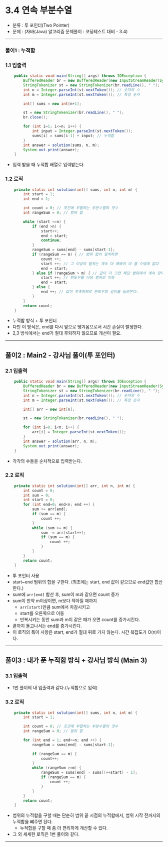 # 3.4 연속 부분수열

- 분류 : 투 포인터(Two Pointer)
- 문제 : (자바(Java) 알고리즘 문제풀이 : 코딩테스트 대비 - 3.4)

---

### 풀이1 : 누적합

### 1.1 입출력
```java
    public static void main(String[] args) throws IOException {
        BufferedReader br = new BufferedReader(new InputStreamReader(System.in));
        StringTokenizer st = new StringTokenizer(br.readLine(), " ");
        int n = Integer.parseInt(st.nextToken()); // 숫자의 수
        int m = Integer.parseInt(st.nextToken()); // 특정 숫자

        int[] sums = new int[n+1];

        st = new StringTokenizer(br.readLine(), " ");
        br.close();

        for (int i=1; i<=n; i++) {
            int input = Integer.parseInt(st.nextToken());
            sums[i] = sums[i-1] + input; // 누적합
        }
        int answer = solution(sums, n, m);
        System.out.print(answer);
    }
```
- 입력 받을 때 누적합 배열로 입력받는다.

### 1.2 로직
```java
    private static int solution(int[] sums, int n, int m) {
        int start = 1;
        int end = 1;

        int count = 0; // 조건에 부합하는 부분수열의 갯수
        int rangeSum = 0; // 범위 합

        while (start <=n) {
            if (end >n) {
                start++;
                end = start;
                continue;
            }
            rangeSum = sums[end] - sums[start-1];
            if (rangeSum == m) { // 범위 합이 일치하면
                count ++;
                start ++; // 그 이상의 범위는 계속 더 해봐야 더 클 수밖에 없다
                end = start;
            } else if (rangeSum > m) { // 값이 더 크면 해당 범위에서 계속 찾아봐야 답이 안 나온다.
                start ++; // 윈도우를 다음 범위로 이동
                end = start;
            } else {
                end ++; // 값이 부족하므로 윈도우의 길이를 늘려본다.
            }
        }
        return count;
    }
```
- 누적합 방식 + 투 포인터
- 다만 이 방식은, end를 다시 앞으로 땡겨옴으로서 시간 손실이 발생한다.
- 2,3 방식에서는 end가 절대 후퇴하지 않으므로 개선이 필요.

---

## 풀이2 : Main2 - 강사님 풀이(투 포인터)

### 2.1 입출력
```java
    public static void main(String[] args) throws IOException {
        BufferedReader br = new BufferedReader(new InputStreamReader(System.in));
        StringTokenizer st = new StringTokenizer(br.readLine(), " ");
        int n = Integer.parseInt(st.nextToken()); // 숫자의 수
        int m = Integer.parseInt(st.nextToken()); // 특정 숫자

        int[] arr = new int[n];

        st = new StringTokenizer(br.readLine(), " ");

        for (int i=0; i<n; i++) {
            arr[i] = Integer.parseInt(st.nextToken());
        }
        int answer = solution(arr, n, m);
        System.out.print(answer);
    }
```
- 각각의 수들을 순차적으로 입력받는다.

### 2.2 로직
```java
    private static int solution(int[] arr, int n, int m) {
        int count = 0;
        int sum = 0;
        int start = 0;
        for (int end=0; end<n; end ++) {
            sum += arr[end];
            if (sum == m) {
                count ++;
            }
            while (sum >= m) {
                sum -= arr[start++];
                if (sum == m) {
                    count ++;
                }
            }
        }
        return count;
    }
```
- 투 포인터 사용
- start~end 범위의 합을 구한다. (최초에는 start, end 값이 같으므로 end값만 합산한다.)
- sum에 `arr[end]` 합산 후, sum이 m과 같으면 count 증가
- sum이 만약 m이상이면, m보다 작아질 때까지
  - `arr[start]`만큼 sum에서 차감시키고
  - start를 오른쪽으로 이동
  - 반복시키는 동안 sum과 m이 같은 때가 오면 count를 증가시킨다.
- 끝까지 돌고나서는 end를 증가시킨다.
- 이 로직의 특이 사항은 start, end가 절대 뒤로 가지 않는다. 시간 복잡도가 O(n)이다.

---

## 풀이3 : 내가 푼 누적합 방식 + 강사님 방식 (Main 3)

### 3.1 입출력
- 1번 풀이의 내 입출력과 같다.(누적합으로 입력)

### 3.2 로직
```java
    private static int solution(int[] sums, int n, int m) {
        int start = 1;

        int count = 0; // 조건에 부합하는 부분수열의 갯수
        int rangeSum = 0; // 범위 합

        for (int end = 1; end<=n; end ++) {
            rangeSum = sums[end] - sums[start-1];

            if (rangeSum == m) {
                count++;
            }
            while (rangeSum >=m) {
                rangeSum = sums[end] - sums[(++start) - 1];
                if (rangeSum == m) {
                    count ++;
                }
            }
        }
        return count;
    }
```
- 범위의 누적합을 구할 때는 단순히 범위 끝 시점의 누적합에서, 범위 시작 전까지의 누적합을 뺴주면 된다.
  - 누적합을 구할 때 좀 더 편리하게 계산할 수 있다.
- 그 외 세세한 로직은 1번 풀이와 같다.

---